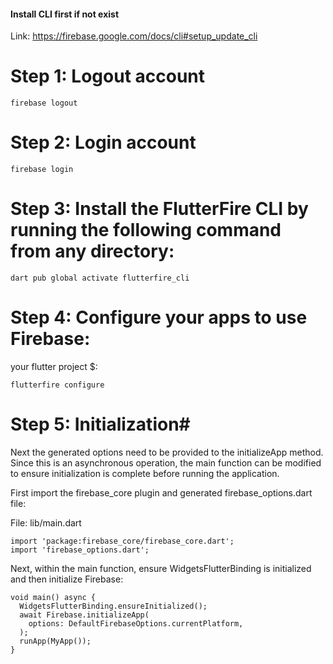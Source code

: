 #### Install CLI first if not exist
Link: https://firebase.google.com/docs/cli#setup_update_cli


# Step 1: Logout account

```
firebase logout
```

# Step 2: Login account

```
firebase login
```
# Step 3: Install the FlutterFire CLI by running the following command from any directory:

```
dart pub global activate flutterfire_cli
```

# Step 4: Configure your apps to use Firebase:

your flutter project $:  
```
flutterfire configure
```

# Step 5: Initialization#

Next the generated options need to be provided to the initializeApp method. Since this is an asynchronous operation, the main function can be modified to ensure initialization is complete before running the application.

First import the firebase_core plugin and generated firebase_options.dart file:


File: lib/main.dart

```
import 'package:firebase_core/firebase_core.dart';
import 'firebase_options.dart';
```
Next, within the main function, ensure WidgetsFlutterBinding is initialized and then initialize Firebase:

```
void main() async {
  WidgetsFlutterBinding.ensureInitialized();
  await Firebase.initializeApp(
    options: DefaultFirebaseOptions.currentPlatform,
  );
  runApp(MyApp());
}
```
